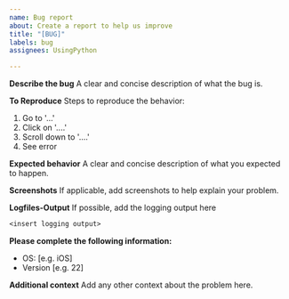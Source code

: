 ```yaml
---
name: Bug report
about: Create a report to help us improve
title: "[BUG]"
labels: bug
assignees: UsingPython

---
```


**Describe the bug**
A clear and concise description of what the bug is.

**To Reproduce**
Steps to reproduce the behavior:
1. Go to '...'
2. Click on '....'
3. Scroll down to '....'
4. See error

**Expected behavior**
A clear and concise description of what you expected to happen.

**Screenshots**
If applicable, add screenshots to help explain your problem.

**Logfiles-Output**
If possible, add the logging output here
```txt
<insert logging output>
```

**Please complete the following information:**
 - OS: [e.g. iOS]
 - Version [e.g. 22]

**Additional context**
Add any other context about the problem here.
